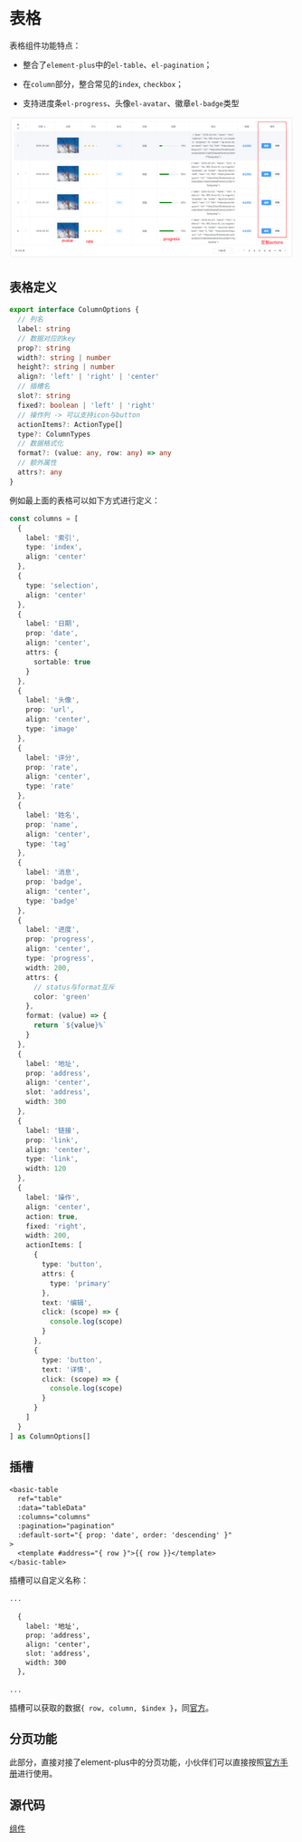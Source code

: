 # 表格

表格组件功能特点：

- 整合了`element-plus`中的`el-table`、`el-pagination`；

- 在`column`部分，整合常见的`index`, `checkbox`；
- 支持进度条`el-progress`、头像`el-avatar`、徽章`el-badge`类型

![image-20220517204849977](./assets/image-20220517204849977.png)



## 表格定义

```typescript
export interface ColumnOptions {
  // 列名
  label: string
  // 数据对应的key
  prop?: string
  width?: string | number
  height?: string | number
  align?: 'left' | 'right' | 'center'
  // 插槽名
  slot?: string
  fixed?: boolean | 'left' | 'right'
  // 操作列 -> 可以支持icon与button
  actionItems?: ActionType[]
  type?: ColumnTypes
  // 数据格式化
  format?: (value: any, row: any) => any
  // 额外属性
  attrs?: any
}
```



例如最上面的表格可以如下方式进行定义：

```typescript
const columns = [
  {
    label: '索引',
    type: 'index',
    align: 'center'
  },
  {
    type: 'selection',
    align: 'center'
  },
  {
    label: '日期',
    prop: 'date',
    align: 'center',
    attrs: {
      sortable: true
    }
  },
  {
    label: '头像',
    prop: 'url',
    align: 'center',
    type: 'image'
  },
  {
    label: '评分',
    prop: 'rate',
    align: 'center',
    type: 'rate'
  },
  {
    label: '姓名',
    prop: 'name',
    align: 'center',
    type: 'tag'
  },
  {
    label: '消息',
    prop: 'badge',
    align: 'center',
    type: 'badge'
  },
  {
    label: '进度',
    prop: 'progress',
    align: 'center',
    type: 'progress',
    width: 200,
    attrs: {
      // status与format互斥
      color: 'green'
    },
    format: (value) => {
      return `${value}%`
    }
  },
  {
    label: '地址',
    prop: 'address',
    align: 'center',
    slot: 'address',
    width: 300
  },
  {
    label: '链接',
    prop: 'link',
    align: 'center',
    type: 'link',
    width: 120
  },
  {
    label: '操作',
    align: 'center',
    action: true,
    fixed: 'right',
    width: 200,
    actionItems: [
      {
        type: 'button',
        attrs: {
          type: 'primary'
        },
        text: '编辑',
        click: (scope) => {
          console.log(scope)
        }
      },
      {
        type: 'button',
        text: '详情',
        click: (scope) => {
          console.log(scope)
        }
      }
    ]
  }
] as ColumnOptions[]
```



## 插槽

```vue
<basic-table
  ref="table"
  :data="tableData"
  :columns="columns"
  :pagination="pagination"
  :default-sort="{ prop: 'date', order: 'descending' }"
>
  <template #address="{ row }">{{ row }}</template>
</basic-table>
```



插槽可以自定义名称：

```
...

  {
    label: '地址',
    prop: 'address',
    align: 'center',
    slot: 'address',
    width: 300
  },
  
...
```

插槽可以获取的数据`{ row, column, $index }`，同[官方](https://element-plus.gitee.io/zh-CN/component/table.html#table-column-%E6%8F%92%E6%A7%BD)。



## 分页功能

此部分，直接对接了element-plus中的分页功能，小伙伴们可以直接按照[官方手册](https://element-plus.gitee.io/zh-CN/component/pagination.html)进行使用。



## 源代码

[组件](https://github.com/toimc-team/vue3-toimc-admin/blob/main/src/components/Table/BasicTable.vue)

